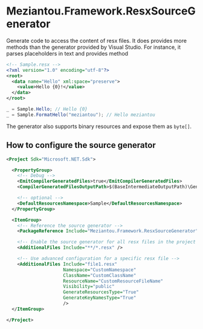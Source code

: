 # Meziantou.Framework.ResxSourceGenerator

Generate code to access the content of resx files. It does provides more methods than the generator provided by Visual Studio. For instance, it parses placeholders in text and provides method

````xml
<!-- Sample.resx -->
<?xml version="1.0" encoding="utf-8"?>
<root>
  <data name="Hello" xml:space="preserve">
    <value>Hello {0}!</value>
  </data>
</root>
````

````c#
_ = Sample.Hello; // Hello {0}
_ = Sample.FormatHello("meziantou"); // Hello meziantou
````

The generator also supports binary resources and expose them as `byte[]`.

## How to configure the source generator

````xml
<Project Sdk="Microsoft.NET.Sdk">

  <PropertyGroup>
    <!-- Debug -->
    <EmitCompilerGeneratedFiles>true</EmitCompilerGeneratedFiles>
    <CompilerGeneratedFilesOutputPath>$(BaseIntermediateOutputPath)\GeneratedFiles</CompilerGeneratedFilesOutputPath>

    <!-- optional -->
    <DefaultResourcesNamespace>Sample</DefaultResourcesNamespace>
  </PropertyGroup>

  <ItemGroup>
    <!-- Reference the source generator -->
    <PackageReference Include="Meziantou.Framework.ResxSourceGenerator" Version="1.0.0" />

    <!-- Enable the source generator for all resx files in the project -->
    <AdditionalFiles Include="**/*.resx" />

    <!-- Use advanced configuration for a specific resx file -->
    <AdditionalFiles Include="file1.resx"
                     Namespace="CustomNamespace"
                     ClassName="CustomClassName"
                     ResourceName="CustomResourceFileName"
                     Visibility="public"
                     GenerateResourcesType="True"
                     GenerateKeyNamesType="True"
                     />
  </ItemGroup>

</Project>
````
